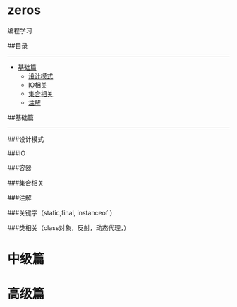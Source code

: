 # zeros
编程学习

##目录

---

- [基础篇](#基础篇)
    - [设计模式](#设计模式)
    - [IO相关](#IO)
    - [集合相关](#集合相关)
    - [注解](#注解)

##基础篇

---

###设计模式

###IO

###容器

###集合相关

###注解

###关键字（static,final, instanceof ）

###类相关（class对象，反射，动态代理，）

# 中级篇


# 高级篇
